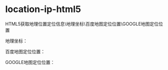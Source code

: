 # location-ip-html5
HTML5获取地理位置定位信息\地理坐标\百度地图定位位置\GOOGLE地图定位位置


<!DOCTYPE HTML>
<html>
<head>
<meta charset="utf-8">
<meta name="viewport" content="width=device-width, initial-scale=1, maximum-scale=1">
<title>HTML5获取地理位置定位信息</title>
<meta name="keywords" content="" />
<meta name="description" content="" />
<script type="text/javascript" src="jquery-2.1.1.min.js"></script>
</head>

<body>
<div class="demo">
	<p>地理坐标：<span id="latlon"></span></p>
	<div class="geo">
		<p>百度地图定位位置：</p>
		<p id="baidu_geo"></p>
	</div>
	<div class="geo">
		<p>GOOGLE地图定位位置：</p>
		<p id="google_geo"></p>
	</div>
</div>

<script>
function getLocation(){
	if (navigator.geolocation){
		navigator.geolocation.getCurrentPosition(showPosition,showError);
	}else{
		alert("浏览器不支持地理定位。");
	}
}

function showPosition(position){
	$("#latlon").html("纬度:"+position.coords.latitude +'，经度:'+ position.coords.longitude);
	var latlon = position.coords.latitude+','+position.coords.longitude;
	
	//baidu
	var url = "http://api.map.baidu.com/geocoder/v2/?ak=C93b5178d7a8ebdb830b9b557abce78b&callback=renderReverse&location="+latlon+"&output=json&pois=0";
	$.ajax({ 
		type: "GET", 
		dataType: "jsonp", 
		url: url,
		beforeSend: function(){
			$("#baidu_geo").html('正在定位...');
		},
		success: function (json) { 
			if(json.status==0){
				$("#baidu_geo").html(json.result.formatted_address);
			}
		},
		error: function (XMLHttpRequest, textStatus, errorThrown) { 
			$("#baidu_geo").html(latlon+"地址位置获取失败"); 
		}
	});
	
	//google
	var url = 'http://maps.google.cn/maps/api/geocode/json?latlng='+latlon+'&language=CN';
	$.ajax({ 
		type: "GET",
		url: url, 
		beforeSend: function(){
			$("#google_geo").html('正在定位...');
		},
		success: function (json) { 
			if(json.status=='OK'){
				var results = json.results;
				$.each(results,function(index,array){
					if(index==0){
					$("#google_geo").html(array['formatted_address']);
					}
				});
			}
		},
		error: function (XMLHttpRequest, textStatus, errorThrown) { 
			$("#google_geo").html(latlon+"地址位置获取失败"); 
		} 
	});
}

function showError(error){
	switch(error.code) {
		case error.PERMISSION_DENIED:
			alert("定位失败,用户拒绝请求地理定位");
			break;
		case error.POSITION_UNAVAILABLE:
			alert("定位失败,位置信息是不可用");
			break;
		case error.TIMEOUT:
			alert("定位失败,请求获取用户位置超时");
			break;
		case error.UNKNOWN_ERROR:
			alert("定位失败,定位系统失效");
			break;
    }
}

getLocation();
</script>
</body>
</html>
